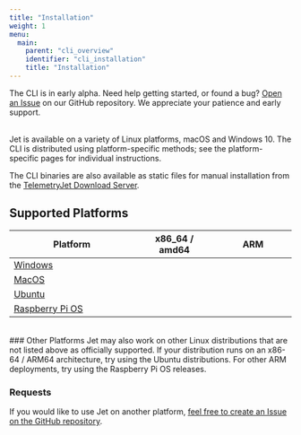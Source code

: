 ```yaml
---
title: "Installation"
weight: 1
menu:
  main:
    parent: "cli_overview"
    identifier: "cli_installation"
    title: "Installation"
---
```


<div class="bp3-callout">The CLI is in early alpha. Need help getting started, or found a bug? <a href="https://github.com/telemetryjet/telemetryjet-cli/issues/new">Open an Issue</a> on our GitHub repository. We appreciate your patience and early support.
</div>
<br />

Jet is available on a variety of Linux platforms, macOS and Windows 10. The CLI is distributed using platform-specific methods; see the platform-specific pages for individual instructions.

The CLI binaries are also available as static files for manual installation from the [TelemetryJet Download Server](https://downloads.telemetryjet.com/builds/cli/).

## Supported Platforms

<table class="bp3-html-table bp3-html-table-bordered bp3-html-table-condensed bp3-html-table-striped" style="width: 100%">
  <thead>
    <tr>
      <th style="width: 250px;">Platform</th>
      <th style="width: 150px;">x86_64 / amd64</th>
      <th style="width: 150px;">ARM</th>
    </tr>
  </thead>
  <tbody>
    <tr>
      <td><a href="/cli/guides/installation/windows/">Windows</a></td>
      <td><span class="bp3-icon bp3-icon-tick bp3-intent-success"></span></td>
      <td></td>
    </tr>
    <tr>
      <td><a href="/cli/guides/installation/mac/">MacOS</a></td>
      <td><span class="bp3-icon bp3-icon-tick bp3-intent-success"></span></td>
      <td></td>
    </tr>
    <tr>
      <td><a href="/cli/guides/installation/ubuntu/">Ubuntu</a></td>
      <td><span class="bp3-icon bp3-icon-tick bp3-intent-success"></span></td>
      <td></td>
    </tr>
    <tr>
      <td><a href="/cli/guides/installation/rpi/">Raspberry Pi OS</a></td>
      <td></td>
      <td><span class="bp3-icon bp3-icon-tick bp3-intent-success"></span></td>
    </tr>
  </tbody>
</table>

<br />
### Other Platforms
Jet may also work on other Linux distributions that are not listed above as officially supported. If your distribution runs on an x86-64 / ARM64 architecture, try using the Ubuntu distributions. For other ARM deployments, try using the Raspberry Pi OS releases.


### Requests
If you would like to use Jet on another platform, [feel free to create an Issue on the GitHub repository](https://github.com/telemetryjet/telemetryjet-cli/issues/new).